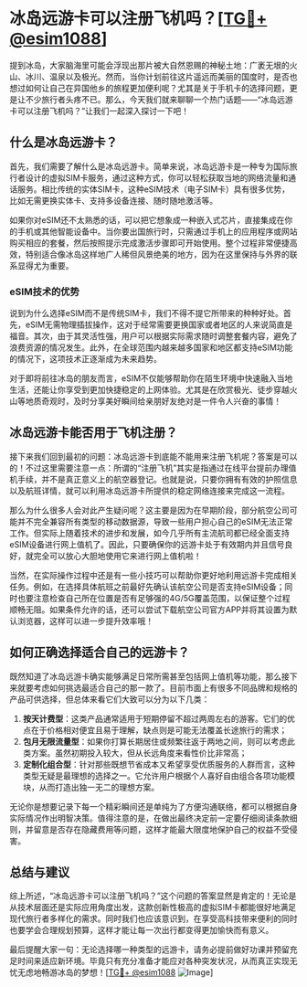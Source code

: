 # 冰岛远游卡可以注册飞机吗？[[TG💪+ @esim1088](https://t.me/s/esim1088)]

提到冰岛，大家脑海里可能会浮现出那片被大自然恩赐的神秘土地：广袤无垠的火山、冰川、温泉以及极光。然而，当你计划前往这片遥远而美丽的国度时，是否也想过如何让自己在异国他乡的旅程更加便利呢？尤其是关于手机卡的选择问题，更是让不少旅行者头疼不已。那么，今天我们就来聊聊一个热门话题——“冰岛远游卡可以注册飞机吗？”让我们一起深入探讨一下吧！

## 什么是冰岛远游卡？

首先，我们需要了解什么是冰岛远游卡。简单来说，冰岛远游卡是一种专为国际旅行者设计的虚拟SIM卡服务，通过这种方式，你可以轻松获取当地的网络流量和通话服务。相比传统的实体SIM卡，这种eSIM技术（电子SIM卡）具有很多优势，比如无需更换实体卡、支持多设备连接、随时随地激活等。

如果你对eSIM还不太熟悉的话，可以把它想象成一种嵌入式芯片，直接集成在你的手机或其他智能设备中。当你要出国旅行时，只需通过手机上的应用程序或网站购买相应的套餐，然后按照提示完成激活步骤即可开始使用。整个过程非常便捷高效，特别适合像冰岛这样地广人稀但风景绝美的地方，因为在这里保持与外界的联系显得尤为重要。

### eSIM技术的优势

说到为什么选择eSIM而不是传统SIM卡，我们不得不提它所带来的种种好处。首先，eSIM无需物理插拔操作，这对于经常需要更换国家或者地区的人来说简直是福音。其次，由于其灵活性强，用户可以根据实际需求随时调整套餐内容，避免了浪费资源的情况发生。此外，在全球范围内越来越多国家和地区都支持eSIM功能的情况下，这项技术正逐渐成为未来趋势。

对于即将前往冰岛的朋友而言，eSIM不仅能够帮助你在陌生环境中快速融入当地生活，还能让你享受到更加快捷稳定的上网体验。尤其是在欣赏极光、徒步穿越火山等地质奇观时，及时分享美好瞬间给亲朋好友绝对是一件令人兴奋的事情！

## 冰岛远游卡能否用于飞机注册？

接下来我们回到最初的问题：冰岛远游卡到底能不能用来注册飞机呢？答案是可以的！不过这里需要注意一点：所谓的“注册飞机”其实是指通过在线平台提前办理值机手续，并不是真正意义上的航空器登记。也就是说，只要你拥有有效的护照信息以及航班详情，就可以利用冰岛远游卡所提供的稳定网络连接来完成这一流程。

那么为什么很多人会对此产生疑问呢？这主要是因为在早期阶段，部分航空公司可能并不完全兼容所有类型的移动数据源，导致一些用户担心自己的eSIM无法正常工作。但实际上随着技术的进步和发展，如今几乎所有主流航司都已经全面支持eSIM设备进行网上值机了。因此，只要确保你的远游卡处于有效期内并且信号良好，就完全可以放心大胆地使用它来进行网上值机啦！

当然，在实际操作过程中还是有一些小技巧可以帮助你更好地利用远游卡完成相关任务。例如，在选择具体航班之前最好先确认该航空公司是否支持eSIM设备；同时也要注意检查自己所在位置是否有足够强的4G/5G覆盖范围，以保证整个过程顺畅无阻。如果条件允许的话，还可以尝试下载航空公司官方APP并将其设置为默认浏览器，这样可以进一步提升效率哦！

## 如何正确选择适合自己的远游卡？

既然知道了冰岛远游卡确实能够满足日常所需甚至包括网上值机等功能，那么接下来就要考虑如何挑选最适合自己的那一款了。目前市面上有很多不同品牌和规格的产品可供选择，但总体来看它们大致可以分为以下几类：

1. **按天计费型**：这类产品通常适用于短期停留不超过两周左右的游客。它们的优点在于价格相对便宜且易于理解，缺点则是可能无法覆盖长途旅行的需求；
2. **包月无限流量型**：如果你打算长期居住或频繁往返于两地之间，则可以考虑此类方案。虽然初期投入较大，但从长远角度来看性价比非常高；
3. **定制化组合型**：针对那些既想节省成本又希望享受优质服务的人群而言，这种类型无疑是最理想的选择之一。它允许用户根据个人喜好自由组合各项功能模块，从而打造出独一无二的理想方案。

无论你是想要记录下每一个精彩瞬间还是单纯为了方便沟通联络，都可以根据自身实际情况作出明智决策。值得注意的是，在做出最终决定前一定要仔细阅读条款细则，并留意是否存在隐藏费用等问题，这样才能最大限度地保护自己的权益不受侵害。

## 总结与建议

综上所述，“冰岛远游卡可以注册飞机吗？”这个问题的答案显然是肯定的！无论是从技术层面还是实际应用角度出发，这款创新性极高的虚拟SIM卡都能很好地满足现代旅行者多样化的需求。同时我们也应该意识到，在享受高科技带来便利的同时也要学会合理规划预算，这样才能让每一次出行都变得更加愉快而有意义。

最后提醒大家一句：无论选择哪一种类型的远游卡，请务必提前做好功课并预留充足时间来适应新环境。毕竟只有充分准备才能应对各种突发状况，从而真正实现无忧无虑地畅游冰岛的梦想！[[TG💪+ @esim1088](https://t.me/s/esim1088) ![Image](https://i.postimg.cc/4NQfJmqS/Snipaste-2025-05-13-00-14-12.png)]